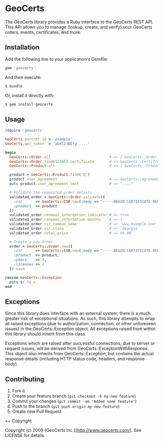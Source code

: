 # GeoCerts

The GeoCerts library provides a Ruby interface to the GeoCerts REST API.  This API allows 
you to manage (lookup, create, and verify) your GeoCerts orders, events, certificates, and 
more.

## Installation

Add the following line to your application's Gemfile:

```ruby
gem 'geocerts'
```

And then execute:

```bash
$ bundle
```

Or, install it directly with:

```bash
$ gem install geocerts
```

## Usage

```ruby
require 'geocerts'

GeoCerts.partner_id = 'example'
GeoCerts.api_token  = 'abd123DEfg.....'

begin
  GeoCerts::Order.all                           # => [ GeoCerts::Order, GeoCerts::Order, ... ]
  GeoCerts::Order.find(12345).certificate       # => GeoCerts::Certificate
  GeoCerts::Product.all                         # => [ GeoCerts::Product, GeoCerts::Product, ... ]

  product = GeoCerts::Product.find('Q')
  product.user_agreement                        # => GeoCerts::Agreement
  puts product.user_agreement.text              # => "...."

  # Validate the requested order details
  validated_order = GeoCerts::Order.validate({
    :csr      => GeoCerts::CSR.new(:body => "-----BEGIN CERTIFICATE REQUEST-----\n...."),
    :product  => product
  })
  validated_order.renewal_information.indicator # => true
  validated_order.renewal_information.months    # => 1
  validated_order.csr.common_name               # => 'www.example.com'
  validated_order.csr.state                     # => 'Georgia'
  validated_order.total_price                   # => 99.00

  # Create a new Order
  order = GeoCerts::Order.new({
    :csr      => GeoCerts::CSR.new(:body => "-----BEGIN CERTIFICATE REQUEST-----\n...."),
    :product  => product,
    :years    => 3,
    :licenses => 1
  }).save

rescue GeoCerts::Exception
  puts $!.to_s
end
```

## Exceptions

Since this library does interface with an external system, there is a much greater risk of
exceptional situations.  As such, this library attempts to wrap all raised exceptions (due 
to authorization, connection, or other unforeseen issues) in the GeoCerts::Exception object.
All exceptions raised from within this library should inherit from this class.

Exceptions which are raised after successful connections, due to server or request issues, 
will be derived from GeoCerts::ExceptionWithResponse.  This object also inherits from 
GeoCerts::Exception, but contains the actual response details (including HTTP status code,
headers, and response body).

## Contributing
 
1. Fork it
2. Create your feature branch (`git checkout -b my-new-feature`)
3. Commit your changes (`git commit -am 'Added some feature'`)
4. Push to the branch (`git push origin my-new-feature`)
5. Create new Pull Request

== Copyright

Copyright (c) 2009 {GeoCerts Inc.}[http://www.geocerts.com/]. See LICENSE for details.
